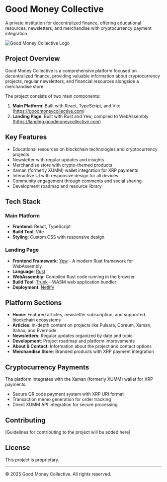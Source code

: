 # Good Money Collective

A private institution for decentralized finance, offering educational resources, newsletters, and merchandise with cryptocurrency payment integration.

![Good Money Collective Logo](https://goodmoneycollective.com/images/logo.png)

## Project Overview

Good Money Collective is a comprehensive platform focused on decentralized finance, providing valuable information about cryptocurrency projects, regular newsletters, and financial resources alongside a merchandise store.

The project consists of two main components:
1. **Main Platform**: Built with React, TypeScript, and Vite (https://goodmoneycollective.com)
2. **Landing Page**: Built with Rust and Yew, compiled to WebAssembly (https://landing.goodmoneycollective.com)

## Key Features

- Educational resources on blockchain technologies and cryptocurrency projects
- Newsletter with regular updates and insights
- Merchandise store with crypto-themed products
- Xaman (formerly XUMM) wallet integration for XRP payments
- Interactive UI with responsive design for all devices
- Community engagement through comments and social sharing
- Development roadmap and resource library

## Tech Stack

### Main Platform
- **Frontend**: React, TypeScript
- **Build Tool**: Vite
- **Styling**: Custom CSS with responsive design

### Landing Page
- **Frontend Framework**: [Yew](https://yew.rs/) - A modern Rust framework for WebAssembly
- **Language**: [Rust](https://www.rust-lang.org/)
- **WebAssembly**: Compiled Rust code running in the browser
- **Build Tool**: [Trunk](https://trunkrs.dev/) - WASM web application bundler
- **Deployment**: [Netlify](https://www.netlify.com/)

## Platform Sections

- **Home**: Featured articles, newsletter subscription, and supported blockchain ecosystems
- **Articles**: In-depth content on projects like Pulsara, Coreum, Xaman, Xahau, and Evernode
- **Newsletters**: Regular updates organized by date and topic
- **Development**: Project roadmap and platform improvements
- **About & Contact**: Information about the project and contact options
- **Merchandise Store**: Branded products with XRP payment integration

## Cryptocurrency Payments

The platform integrates with the Xaman (formerly XUMM) wallet for XRP payments:
- Secure QR code payment system with XRP URI format
- Transaction memo generation for order tracking
- Direct XUMM API integration for secure processing

## Contributing

[Guidelines for contributing to the project will be added here]

## License

This project is proprietary.

---

© 2025 Good Money Collective. All rights reserved.
